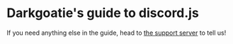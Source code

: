 # Darkgoatie's guide to discord.js

If you need anything else in the guide, head to [the support server](https://discord.gg/Dn3VJmP3Ba) to tell us!
